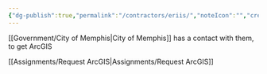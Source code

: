 ```yaml
---
{"dg-publish":true,"permalink":"/contractors/eriis/","noteIcon":"","created":"2025-05-20T09:18:15.949-05:00"}
---
```


[[Government/City of Memphis\|City of Memphis]] has a contact with them, to get ArcGIS

[[Assignments/Request ArcGIS\|Assignments/Request ArcGIS]]
